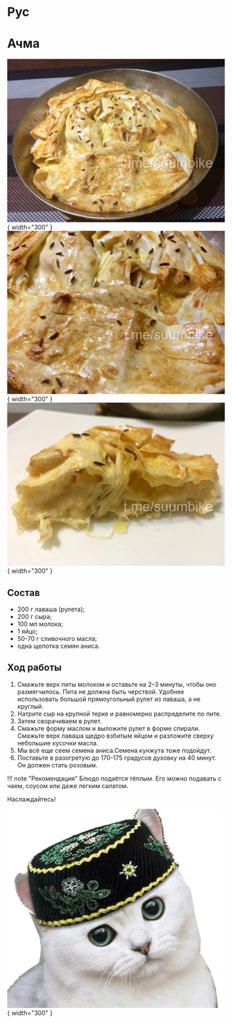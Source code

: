 # Рус

# Ачма

![alt text](assets/photo_2025-03-04_19-23-16.jpg){ width="300" }
![alt text](assets/photo_2025-03-04_19-23-14.jpg){ width="300" }
![alt text](assets/photo_2025-03-04_19-23-09.jpg){ width="300" }

## Состав 

* 200 г лаваша (рулета);
* 200 г сыра;
* 100 мл молока;
* 1 яйцо;
* 50-70 г сливочного масла;
* одна щепотка семян аниса.

## Ход работы

1. Смажьте верх питы молоком и оставьте на 2–3 минуты, чтобы оно размягчилось. Пита не должна быть черствой. Удобнее использовать большой прямоугольный рулет из лаваша, а не круглый.
2. Натрите сыр на крупной терке и равномерно распределите по пите.
3. Затем сворачиваем в рулет.
4. Смажьте форму маслом и выложите рулет в форме спирали. Смажьте верх лаваша щедро взбитым яйцом и разложите сверху небольшие кусочки масла.
5. Мы всё еще сеем семена аниса.Семена кунжута тоже подойдут.
6. Поставьте в разогретую до 170-175 градусов духовку на 40 минут. Он должен стать розовым.

!!! note "Рекомендация"
    Блюдо подаётся тёплым. Его можно подавать с чаем, соусом или даже легким салатом.

Наслаждайтесь!

![alt text](assets/sticker.webp){ width="300" }
